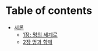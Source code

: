# Table of contents

* [서론](README.md)
  * [1장: 멍의 세계로](undefined/1.md)
  * [2장 멍과 함께](undefined/2.md)
